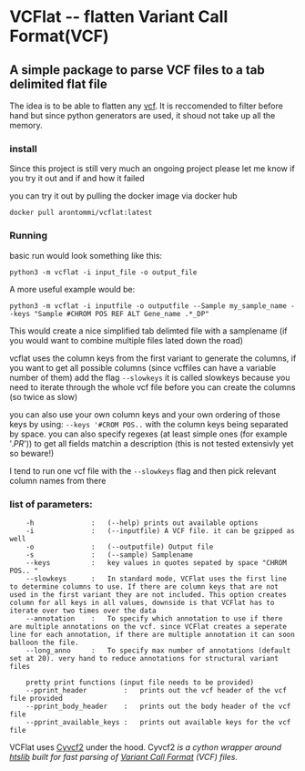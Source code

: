VCFlat -- flatten Variant Call Format(VCF)
======

## A simple package to parse VCF files to a tab delimited flat file

The idea is to be able to flatten any [vcf](https://samtools.github.io/hts-specs/VCFv4.2.pdf).
It is reccomended to filter before hand but since python generators are used,
it shoud not take up all the memory.

### install
 
Since this project is still very much an ongoing project 
please let me know if you try it out and if and how it failed

you can try it out by pulling the docker image via docker hub

` docker pull arontommi/vcflat:latest
`

### Running 
basic run would look something like this:

`python3 -m vcflat -i input_file -o output_file
`

A more useful example would be:

`python3 -m vcflat -i inputfile -o outputfile --Sample my_sample_name --keys "Sample #CHROM POS REF ALT Gene_name .*_DP"`

This would create a nice simplified tab delimted file with a samplename (if you would want to combine multiple files lated down the road) 


vcflat uses the column keys from the first variant to generate the columns, if you want to get all possible columns
(since vcffiles can have a variable number of them) add the flag `--slowkeys` it is called slowkeys because you need to
iterate through the whole vcf file before you can create the columns (so twice as slow)

you can also use your own column keys and your own ordering of those keys by using:
`--keys '#CROM POS..` with the column keys being separated by space. you can also specify regexes (at least simple ones (for example '.*_PR_*')) 
to get all fields matchin a description (this is not tested extensivly yet so beware!)

I tend to run one vcf file with the `--slowkeys` flag and then pick relevant column names from there

### list of parameters:
```
    -h              :   (--help) prints out available options
    -i              :   (--inputfile) A VCF file. it can be gzipped as well
    -o              :   (--outputfile) Output file 
    -s              :   (--sample) Samplename
    --keys          :   key values in quotes sepated by space "CHROM POS.. "
    --slowkeys      :   In standard mode, VCFlat uses the first line to determine columns to use. If there are column keys that are not used in the first variant they are not included. This option creates column for all keys in all values, downside is that VCFlat has to iterate over two times over the data
    --annotation    :   To specify which annotation to use if there are multiple annotations on the vcf. since VCFlat creates a seperate line for each annotation, if there are multiple annotation it can soon balloon the file.
    --long_anno     :   To specify max number of annotations (default set at 20). very hand to reduce annotations for structural variant files
    
    pretty print functions (input file needs to be provided)
    --pprint_header         :   prints out the vcf header of the vcf file provided
    --pprint_body_header    :   prints out the body header of the vcf file 
    --pprint_available_keys :   prints out available keys for the vcf file 
```

VCFlat uses [Cyvcf2](https://github.com/brentp/cyvcf2) under the hood. Cyvcf2 *is a cython wrapper around [htslib](https://github.com/samtools/htslib)
 built for fast parsing of [Variant Call Format](https://en.m.wikipedia.org/wiki/Variant_Call_Format) (VCF) files.*
